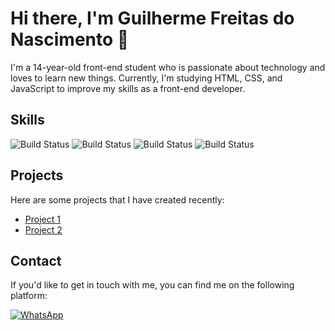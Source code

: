 # Hi there, I'm Guilherme Freitas do Nascimento 👋

I'm a 14-year-old front-end student who is passionate about technology and loves to learn new things. Currently, I'm studying HTML, CSS, and JavaScript to improve my skills as a front-end developer.

## Skills

![Build Status](https://img.shields.io/badge/build-passing-brightgreen)
![Build Status](https://img.shields.io/badge/CSS3-1572B6?style=for-the-badge&logo=css3&logoColor=white)
![Build Status](https://img.shields.io/badge/JavaScript-323330?style=for-the-badge&logo=javascript&logoColor=F7DF1E)
![Build Status](https://img.shields.io/badge/GIT-E44C30?style=for-the-badge&logo=git&logoColor=white)

## Projects

Here are some projects that I have created recently:

- [Project 1](https://github.com/SrFreitass/codelandia-mine)
- [Project 2](https://github.com/SrFreitass/codelandia_foodjp)

## Contact

If you'd like to get in touch with me, you can find me on the following platform:

[![WhatsApp](https://img.shields.io/badge/WhatsApp-%2325D366.svg?style=for-the-badge&logo=WhatsApp&logoColor=white)](https://wa.me/5567996608368)
